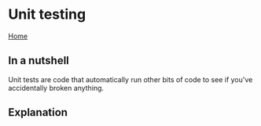 # Unit testing

[Home](index.md)

## In a nutshell

Unit tests are code that automatically run other bits of code to see if you've accidentally broken anything.

## Explanation